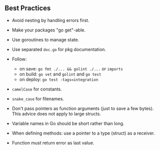 Best Practices
-

* Avoid nesting by handling errors first.

* Make your packages "go get"-able.

* Use goroutines to manage state.

* Use separated `doc.go` for pkg documentation.

* Follow:
    * on save: `go fmt ./... && golint ./...` or `imports`
    * on build: `go vet` and `golint` and `go test`
    * on deploy: `go test -tags=integration`

* `camelCase` for constants.

* `snake_case` for filenames.

* Don't pass pointers as function arguments (just to save a few bytes).
  This advice does not apply to large structs.

* Variable names in Go should be short rather than long.

* When defining methods: use a pointer to a type (struct) as a receiver.

* Function must return error as last value.
